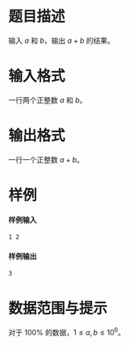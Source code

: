 
# 题目描述

输入 $a$ 和 $b$，输出 $a + b$ 的结果。

# 输入格式

一行两个正整数 $a$ 和 $b$。

# 输出格式

一行一个正整数 $a + b$。

# 样例

#### 样例输入

```plain
1 2
```

#### 样例输出

```plain
3
```


# 数据范围与提示

对于 $100\%$ 的数据，$1 \leq a, b \leq 10 ^ 6$​​。

